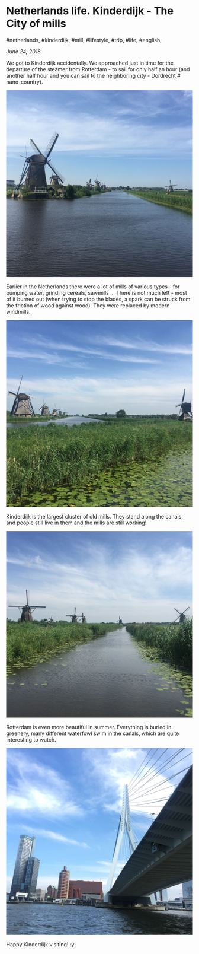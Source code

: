 # Netherlands life. Kinderdijk - The City of mills

#netherlands, #kinderdijk, #mill, #lifestyle, #trip, #life, #english;

_June 24, 2018_

We got to Kinderdijk accidentally. We approached just in time for the departure of the steamer from Rotterdam - to sail for only half an hour (and another half hour and you can sail to the neighboring city - Dordrecht # nano-country).

![Kinderdijk mill 1](/images/netherlands-life-kinderdijk-the-city-of-mills/1.jpg "Kinderdijk mill 1")

Earlier in the Netherlands there were a lot of mills of various types - for pumping water, grinding cereals, sawmills ... There is not much left - most of it burned out (when trying to stop the blades, a spark can be struck from the friction of wood against wood). They were replaced by modern windmills.

![Kinderdijk mill 2](/images/netherlands-life-kinderdijk-the-city-of-mills/2.jpg "Kinderdijk mill 2")

Kinderdijk is the largest cluster of old mills. They stand along the canals, and people still live in them and the mills are still working!

![Kinderdijk mill 3](/images/netherlands-life-kinderdijk-the-city-of-mills/3.jpg "Kinderdijk mill 3")

Rotterdam is even more beautiful in summer. Everything is buried in greenery, many different waterfowl swim in the canals, which are quite interesting to watch.

![Rotterdam bridge](/images/netherlands-life-kinderdijk-the-city-of-mills/4.jpg "Rotterdam bridge")

Happy Kinderdijk visiting! :y:
